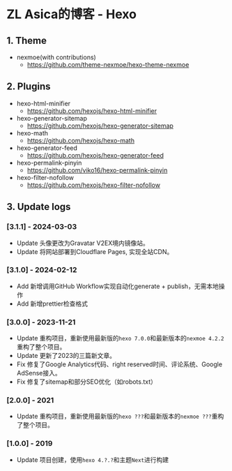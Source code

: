 # ZL Asica的博客 - Hexo

## 1. Theme

- nexmoe(with contributions)
  - https://github.com/theme-nexmoe/hexo-theme-nexmoe

## 2. Plugins

- hexo-html-minifier
  - https://github.com/hexojs/hexo-html-minifier
- hexo-generator-sitemap
  - https://github.com/hexojs/hexo-generator-sitemap
- hexo-math
  - https://github.com/hexojs/hexo-math
- hexo-generator-feed
  - https://github.com/hexojs/hexo-generator-feed
- hexo-permalink-pinyin
  - https://github.com/viko16/hexo-permalink-pinyin
- hexo-filter-nofollow
  - https://github.com/hexojs/hexo-filter-nofollow

## 3. Update logs

### [3.1.1] - 2024-03-03

- Update 头像更改为Gravatar V2EX境内镜像站。
- Update 将网站部署到Cloudflare Pages, 实现全站CDN。

### [3.1.0] - 2024-02-12

- Add 新增调用GitHub Workflow实现自动化generate + publish，无需本地操作
- Add 新增prettier检查格式

### [3.0.0] - 2023-11-21

- Update 重构项目，重新使用最新版的`hexo 7.0.0`和最新版本的`nexmoe 4.2.2`重构了整个项目。
- Update 更新了2023的三篇新文章。
- Fix 修复了Google Analytics代码、right reserved时间、评论系统、Google AdSense接入。
- Fix 修复了sitemap和部分SEO优化（如robots.txt）

### [2.0.0] - 2021

- Update 重构项目，重新使用最新版的`hexo ???`和最新版本的`nexmoe ???`重构了整个项目。

### [1.0.0] - 2019

- Update 项目创建，使用`hexo 4.?.?`和主题`Next`进行构建
